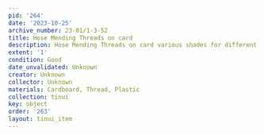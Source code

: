 ```yaml
---
pid: '264'
date: '2023-10-25'
archive_number: 23-01/1-3-52
title: Hose Mending Threads on card
description: Hose Mending Threads on card various shades for different stockings.
extent: '1'
condition: Good
date_unvalidated: Unknown
creator: Unknown
collector: Unknown
materials: Cardboard, Thread, Plastic
collection: tinui
key: object
order: '263'
layout: tinui_item
---
```

